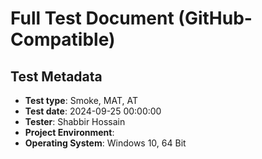 # Full Test Document (GitHub-Compatible)

## Test Metadata

- **Test type**: Smoke, MAT, AT
- **Test date**: 2024-09-25 00:00:00
- **Tester**: Shabbir Hossain
- **Project Environment**: <Test App>
- **Operating System**: Windows 10, 64 Bit
